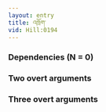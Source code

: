 ```yaml
---
layout: entry
title: འཁྲོག་
vid: Hill:0194
---
```

### Dependencies (N = 0)


### Two overt arguments


### Three overt arguments
